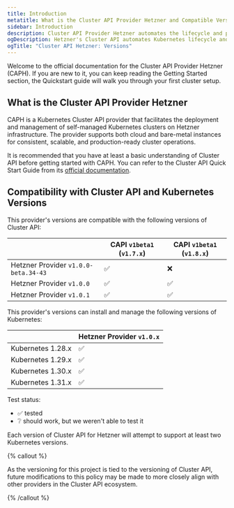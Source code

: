 ```yaml
---
title: Introduction
metatitle: What is the Cluster API Provider Hetzner and Compatible Versions
sidebar: Introduction
description: Cluster API Provider Hetzner automates the lifecycle and provisioning of Kubernetes clusters on cloud or bare metal.
ogDescription: Hetzner's Cluster API automates Kubernetes lifecycle and setup.
ogTitle: "Cluster API Hetzner: Versions"
---
```


Welcome to the official documentation for the Cluster API Provider Hetzner (CAPH). If you are new to it, you can keep reading the Getting Started section, the Quickstart guide will walk you through your first cluster setup.

## What is the Cluster API Provider Hetzner

CAPH is a Kubernetes Cluster API provider that facilitates the deployment and management of self-managed Kubernetes clusters on Hetzner infrastructure. The provider supports both cloud and bare-metal instances for consistent, scalable, and production-ready cluster operations.

It is recommended that you have at least a basic understanding of Cluster API before getting started with CAPH. You can refer to the Cluster API Quick Start Guide from its [official documentation](https://cluster-api.sigs.k8s.io).

## Compatibility with Cluster API and Kubernetes Versions

This provider's versions are compatible with the following versions of Cluster API:

|                                      | CAPI `v1beta1` (`v1.7.x`) | CAPI `v1beta1` (`v1.8.x`) |
| ------------------------------------ | ------------------------- | ------------------------- |
| Hetzner Provider `v1.0.0-beta.34-43` | ✅                        | ❌                        |
| Hetzner Provider `v1.0.0`            | ✅                        | ✅                        |
| Hetzner Provider `v1.0.1`            | ✅                        | ✅                        |

This provider's versions can install and manage the following versions of Kubernetes:

|                   | Hetzner Provider `v1.0.x` |
| ----------------- | ------------------------- |
| Kubernetes 1.28.x | ✅                        |
| Kubernetes 1.29.x | ✅                        |
| Kubernetes 1.30.x | ✅                        |
| Kubernetes 1.31.x | ✅                        |

Test status:

- ✅ tested
- ❔ should work, but we weren't able to test it

Each version of Cluster API for Hetzner will attempt to support at least two Kubernetes versions.

{% callout %}

As the versioning for this project is tied to the versioning of Cluster API, future modifications to this policy may be made to more closely align with other providers in the Cluster API ecosystem.

{% /callout %}
